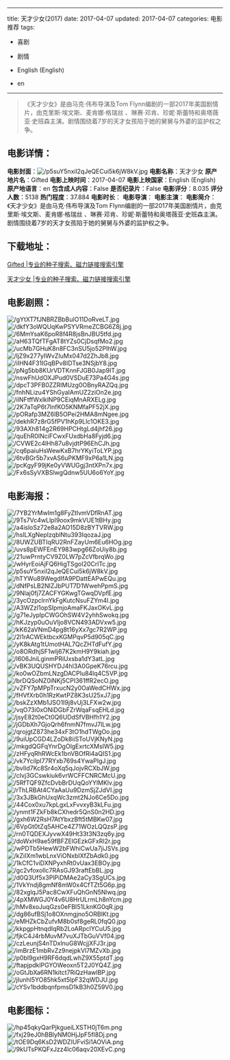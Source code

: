 
---
title: 天才少女(2017)
date: 2017-04-07
updated: 2017-04-07
categories: 电影推荐
tags:
- 喜剧
- 剧情

- English (English)
- en
---


> 《天才少女》是由马克·伟布导演及Tom Flynn编剧的一部2017年美国剧情片，由克里斯·埃文斯、麦肯娜·格瑞丝 、琳赛·邓肯、珍妮·斯蕾特和奥塔薇亚·史班森主演。剧情围绕着7岁的天才女孩陷于她的舅舅与外婆的监护权之争。

## **电影详情**：

**电影封面**：<img src="https://image.tmdb.org/t/p/w200/p5suY5nxil2qJeQECui5k6jW8kV.jpg" alt="/p5suY5nxil2qJeQECui5k6jW8kV.jpg" title="/p5suY5nxil2qJeQECui5k6jW8kV.jpg">
**电影名称**：天才少女
**原产地片名**：Gifted
**电影上映时间**：2017-04-07
**电影上映国家**：English (English)
**原产地语言**：en
**包含成人内容**：False
**是否纪录片**：False
**电影评分**：8.035
**评分人数**：5138
**热门程度**：37.884
**电影时长**：
**电影导演**：
**电影主演**：
**电影简介**：《天才少女》是由马克·伟布导演及Tom Flynn编剧的一部2017年美国剧情片，由克里斯·埃文斯、麦肯娜·格瑞丝 、琳赛·邓肯、珍妮·斯蕾特和奥塔薇亚·史班森主演。剧情围绕着7岁的天才女孩陷于她的舅舅与外婆的监护权之争。

## **下载地址**：
[Gifted |专业的种子搜索、磁力链接搜索引擎](https://movie.amd794.com:2083/?search=Gifted&ordering=&mode=match_phrase&page_size=10&page=1)

[天才少女 |专业的种子搜索、磁力链接搜索引擎](https://movie.amd794.com:2083/?search=%E5%A4%A9%E6%89%8D%E5%B0%91%E5%A5%B3&ordering=&mode=match_phrase&page_size=10&page=1)
 

## **电影剧照**：
<img src="https://image.tmdb.org/t/p/original/gYtXT7fJNBRZBbBulO11DoRveLT.jpg" alt="/gYtXT7fJNBRZBbBulO11DoRveLT.jpg" title="/gYtXT7fJNBRZBbBulO11DoRveLT.jpg"><img src="https://image.tmdb.org/t/p/original/dkfY3oWQUqKwPSYVRmeZCBG6Z8j.jpg" alt="/dkfY3oWQUqKwPSYVRmeZCBG6Z8j.jpg" title="/dkfY3oWQUqKwPSYVRmeZCBG6Z8j.jpg"><img src="https://image.tmdb.org/t/p/original/6MmYsaK6poR8f4R8jsBnJBU5tfd.jpg" alt="/6MmYsaK6poR8f4R8jsBnJBU5tfd.jpg" title="/6MmYsaK6poR8f4R8jsBnJBU5tfd.jpg"><img src="https://image.tmdb.org/t/p/original/aH63TQfTFgAT8tYZs0CjDsqfMo2.jpg" alt="/aH63TQfTFgAT8tYZs0CjDsqfMo2.jpg" title="/aH63TQfTFgAT8tYZs0CjDsqfMo2.jpg"><img src="https://image.tmdb.org/t/p/original/ucMb7GHuK8n8FC3nSU5jo52PlhW.jpg" alt="/ucMb7GHuK8n8FC3nSU5jo52PlhW.jpg" title="/ucMb7GHuK8n8FC3nSU5jo52PlhW.jpg"><img src="https://image.tmdb.org/t/p/original/ljZ9x277yIWvZIuMx047d2ZhJb8.jpg" alt="/ljZ9x277yIWvZIuMx047d2ZhJb8.jpg" title="/ljZ9x277yIWvZIuMx047d2ZhJb8.jpg"><img src="https://image.tmdb.org/t/p/original/iIHN4F31IGqBPv8IDTse3NSjbY8.jpg" alt="/iIHN4F31IGqBPv8IDTse3NSjbY8.jpg" title="/iIHN4F31IGqBPv8IDTse3NSjbY8.jpg"><img src="https://image.tmdb.org/t/p/original/pNg5bb8KUrVDTKnnFJGB0Jap9IT.jpg" alt="/pNg5bb8KUrVDTKnnFJGB0Jap9IT.jpg" title="/pNg5bb8KUrVDTKnnFJGB0Jap9IT.jpg"><img src="https://image.tmdb.org/t/p/original/nswFhUdOXJPud0VSDuE73Pa4G4s.jpg" alt="/nswFhUdOXJPud0VSDuE73Pa4G4s.jpg" title="/nswFhUdOXJPud0VSDuE73Pa4G4s.jpg"><img src="https://image.tmdb.org/t/p/original/dpcT3PFB0ZZRlMUzg0OBnyRAZQq.jpg" alt="/dpcT3PFB0ZZRlMUzg0OBnyRAZQq.jpg" title="/dpcT3PFB0ZZRlMUzg0OBnyRAZQq.jpg"><img src="https://image.tmdb.org/t/p/original/fnhNLizu4YShGyaIAmUZ2ziOn2e.jpg" alt="/fnhNLizu4YShGyaIAmUZ2ziOn2e.jpg" title="/fnhNLizu4YShGyaIAmUZ2ziOn2e.jpg"><img src="https://image.tmdb.org/t/p/original/ilNFtffWxlklNP9CEiqMnARXELg.jpg" alt="/ilNFtffWxlklNP9CEiqMnARXELg.jpg" title="/ilNFtffWxlklNP9CEiqMnARXELg.jpg"><img src="https://image.tmdb.org/t/p/original/2K7aTqP6t7lnfKO5KNMfaPF52jX.jpg" alt="/2K7aTqP6t7lnfKO5KNMfaPF52jX.jpg" title="/2K7aTqP6t7lnfKO5KNMfaPF52jX.jpg"><img src="https://image.tmdb.org/t/p/original/pORafp3MZ6lB5OPei2HMA8mNgee.jpg" alt="/pORafp3MZ6lB5OPei2HMA8mNgee.jpg" title="/pORafp3MZ6lB5OPei2HMA8mNgee.jpg"><img src="https://image.tmdb.org/t/p/original/dekhR7z8rG5fPV1hKp9Llc1OKE3.jpg" alt="/dekhR7z8rG5fPV1hKp9Llc1OKE3.jpg" title="/dekhR7z8rG5fPV1hKp9Llc1OKE3.jpg"><img src="https://image.tmdb.org/t/p/original/93AXh814g2R69HPCHtgLd4jhf26.jpg" alt="/93AXh814g2R69HPCHtgLd4jhf26.jpg" title="/93AXh814g2R69HPCHtgLd4jhf26.jpg"><img src="https://image.tmdb.org/t/p/original/quEhR0INciFCwxFUxdbHa8Fyjd6.jpg" alt="/quEhR0INciFCwxFUxdbHa8Fyjd6.jpg" title="/quEhR0INciFCwxFUxdbHa8Fyjd6.jpg"><img src="https://image.tmdb.org/t/p/original/CVWE2c4lHh87u8vjdtP96EhCJh.jpg" alt="/CVWE2c4lHh87u8vjdtP96EhCJh.jpg" title="/CVWE2c4lHh87u8vjdtP96EhCJh.jpg"><img src="https://image.tmdb.org/t/p/original/cq6paiuHsWewKxB7hrYKyiToLYP.jpg" alt="/cq6paiuHsWewKxB7hrYKyiToLYP.jpg" title="/cq6paiuHsWewKxB7hrYKyiToLYP.jpg"><img src="https://image.tmdb.org/t/p/original/6tvBGr5b7xvAS6uPKMF9xP6a1LN.jpg" alt="/6tvBGr5b7xvAS6uPKMF9xP6a1LN.jpg" title="/6tvBGr5b7xvAS6uPKMF9xP6a1LN.jpg"><img src="https://image.tmdb.org/t/p/original/pcKgyF99jKe0yVWUGgj3ntXPn7x.jpg" alt="/pcKgyF99jKe0yVWUGgj3ntXPn7x.jpg" title="/pcKgyF99jKe0yVWUGgj3ntXPn7x.jpg"><img src="https://image.tmdb.org/t/p/original/Fx6sSyVXBSlwgQdnw5UU6o6YoY.jpg" alt="/Fx6sSyVXBSlwgQdnw5UU6o6YoY.jpg" title="/Fx6sSyVXBSlwgQdnw5UU6o6YoY.jpg">

## **电影海报**：
<img src="https://image.tmdb.org/t/p/original/7YB2YrMwIm1g8FyZtlvmVDfRnAT.jpg" alt="/7YB2YrMwIm1g8FyZtlvmVDfRnAT.jpg" title="/7YB2YrMwIm1g8FyZtlvmVDfRnAT.jpg"><img src="https://image.tmdb.org/t/p/original/9Ts7Vc4wLlpI9oox9mkVUE1tBHy.jpg" alt="/9Ts7Vc4wLlpI9oox9mkVUE1tBHy.jpg" title="/9Ts7Vc4wLlpI9oox9mkVUE1tBHy.jpg"><img src="https://image.tmdb.org/t/p/original/a4isloSz72e8a2AO15D8zBYTVRW.jpg" alt="/a4isloSz72e8a2AO15D8zBYTVRW.jpg" title="/a4isloSz72e8a2AO15D8zBYTVRW.jpg"><img src="https://image.tmdb.org/t/p/original/hslLXgNepIzqblNtu393IqozaJ.jpg" alt="/hslLXgNepIzqblNtu393IqozaJ.jpg" title="/hslLXgNepIzqblNtu393IqozaJ.jpg"><img src="https://image.tmdb.org/t/p/original/8UWZUBTIqRU2RnFZayUm6Eu6HOg.jpg" alt="/8UWZUBTIqRU2RnFZayUm6Eu6HOg.jpg" title="/8UWZUBTIqRU2RnFZayUm6Eu6HOg.jpg"><img src="https://image.tmdb.org/t/p/original/uvs8pEWFEnEY983wpg66ZoUiy8b.jpg" alt="/uvs8pEWFEnEY983wpg66ZoUiy8b.jpg" title="/uvs8pEWFEnEY983wpg66ZoUiy8b.jpg"><img src="https://image.tmdb.org/t/p/original/21uwPrntyCV9Z0LW7pZcVfbrqWo.jpg" alt="/21uwPrntyCV9Z0LW7pZcVfbrqWo.jpg" title="/21uwPrntyCV9Z0LW7pZcVfbrqWo.jpg"><img src="https://image.tmdb.org/t/p/original/wHyrEoiAjFQ6HigTSgoI20CrlTc.jpg" alt="/wHyrEoiAjFQ6HigTSgoI20CrlTc.jpg" title="/wHyrEoiAjFQ6HigTSgoI20CrlTc.jpg"><img src="https://image.tmdb.org/t/p/original/p5suY5nxil2qJeQECui5k6jW8kV.jpg" alt="/p5suY5nxil2qJeQECui5k6jW8kV.jpg" title="/p5suY5nxil2qJeQECui5k6jW8kV.jpg"><img src="https://image.tmdb.org/t/p/original/hTYWu89WegdIfA9PDattEAPwEQu.jpg" alt="/hTYWu89WegdIfA9PDattEAPwEQu.jpg" title="/hTYWu89WegdIfA9PDattEAPwEQu.jpg"><img src="https://image.tmdb.org/t/p/original/dNfPsLB2NlZJbPUT7D1WwehPpmS.jpg" alt="/dNfPsLB2NlZJbPUT7D1WwehPpmS.jpg" title="/dNfPsLB2NlZJbPUT7D1WwehPpmS.jpg"><img src="https://image.tmdb.org/t/p/original/9Nlaj0fj7ZACFYGKwgTGwqDVpfE.jpg" alt="/9Nlaj0fj7ZACFYGKwgTGwqDVpfE.jpg" title="/9Nlaj0fj7ZACFYGKwgTGwqDVpfE.jpg"><img src="https://image.tmdb.org/t/p/original/3ycOzpclrnYkFgKutcNsuFZYm4I.jpg" alt="/3ycOzpclrnYkFgKutcNsuFZYm4I.jpg" title="/3ycOzpclrnYkFgKutcNsuFZYm4I.jpg"><img src="https://image.tmdb.org/t/p/original/A3WZzl1opSIpmjoAmaFKJaxOKvL.jpg" alt="/A3WZzl1opSIpmjoAmaFKJaxOKvL.jpg" title="/A3WZzl1opSIpmjoAmaFKJaxOKvL.jpg"><img src="https://image.tmdb.org/t/p/original/g71eJyplpCWGOhSW4V2yhhSwokq.jpg" alt="/g71eJyplpCWGOhSW4V2yhhSwokq.jpg" title="/g71eJyplpCWGOhSW4V2yhhSwokq.jpg"><img src="https://image.tmdb.org/t/p/original/hKJzyp0uOuVIjo8VCN493ADVxw5.jpg" alt="/hKJzyp0uOuVIjo8VCN493ADVxw5.jpg" title="/hKJzyp0uOuVIjo8VCN493ADVxw5.jpg"><img src="https://image.tmdb.org/t/p/original/kK62aVNmD4pg8t16yXx7gc7R2WP.jpg" alt="/kK62aVNmD4pg8t16yXx7gc7R2WP.jpg" title="/kK62aVNmD4pg8t16yXx7gc7R2WP.jpg"><img src="https://image.tmdb.org/t/p/original/2l1rACWEktbcxKGMPqvP5d905qC.jpg" alt="/2l1rACWEktbcxKGMPqvP5d905qC.jpg" title="/2l1rACWEktbcxKGMPqvP5d905qC.jpg"><img src="https://image.tmdb.org/t/p/original/yK8kAtg1tUmotHAL7QcZHTdFufY.jpg" alt="/yK8kAtg1tUmotHAL7QcZHTdFufY.jpg" title="/yK8kAtg1tUmotHAL7QcZHTdFufY.jpg"><img src="https://image.tmdb.org/t/p/original/o8ORdhjSF1wIj67K2kmH9Y9kiah.jpg" alt="/o8ORdhjSF1wIj67K2kmH9Y9kiah.jpg" title="/o8ORdhjSF1wIj67K2kmH9Y9kiah.jpg"><img src="https://image.tmdb.org/t/p/original/l606JniLginmPRiUxsba1dY3atL.jpg" alt="/l606JniLginmPRiUxsba1dY3atL.jpg" title="/l606JniLginmPRiUxsba1dY3atL.jpg"><img src="https://image.tmdb.org/t/p/original/vBK3UQUSHYDJ4hI3A0GpeK76rcu.jpg" alt="/vBK3UQUSHYDJ4hI3A0GpeK76rcu.jpg" title="/vBK3UQUSHYDJ4hI3A0GpeK76rcu.jpg"><img src="https://image.tmdb.org/t/p/original/ko0wOZbmLNzgDACPlu84lq4C5VP.jpg" alt="/ko0wOZbmLNzgDACPlu84lq4C5VP.jpg" title="/ko0wOZbmLNzgDACPlu84lq4C5VP.jpg"><img src="https://image.tmdb.org/t/p/original/brDQSoNZ0iNKj5CPI361ffR2ecO.jpg" alt="/brDQSoNZ0iNKj5CPI361ffR2ecO.jpg" title="/brDQSoNZ0iNKj5CPI361ffR2ecO.jpg"><img src="https://image.tmdb.org/t/p/original/vZFY7pMPpTrxucN2y0OaWedCHWx.jpg" alt="/vZFY7pMPpTrxucN2y0OaWedCHWx.jpg" title="/vZFY7pMPpTrxucN2y0OaWedCHWx.jpg"><img src="https://image.tmdb.org/t/p/original/fHVfXrb0h1RzKwtPZ8K3sU25xJ7.jpg" alt="/fHVfXrb0h1RzKwtPZ8K3sU25xJ7.jpg" title="/fHVfXrb0h1RzKwtPZ8K3sU25xJ7.jpg"><img src="https://image.tmdb.org/t/p/original/bskZzXMb1JSO1I9j8vUj3LFXw2w.jpg" alt="/bskZzXMb1JSO1I9j8vUj3LFXw2w.jpg" title="/bskZzXMb1JSO1I9j8vUj3LFXw2w.jpg"><img src="https://image.tmdb.org/t/p/original/vqO73i0xONiDGbFZrWqaFsqEHLd.jpg" alt="/vqO73i0xONiDGbFZrWqaFsqEHLd.jpg" title="/vqO73i0xONiDGbFZrWqaFsqEHLd.jpg"><img src="https://image.tmdb.org/t/p/original/jsyE82t0eCt0Q6UDdSfVBHfh1Y2.jpg" alt="/jsyE82t0eCt0Q6UDdSfVBHfh1Y2.jpg" title="/jsyE82t0eCt0Q6UDdSfVBHfh1Y2.jpg"><img src="https://image.tmdb.org/t/p/original/jGDbXh7GjoQrh6fnmN7fmvJ7lLw.jpg" alt="/jGDbXh7GjoQrh6fnmN7fmvJ7lLw.jpg" title="/jGDbXh7GjoQrh6fnmN7fmvJ7lLw.jpg"><img src="https://image.tmdb.org/t/p/original/qrojgtZ873he34xF3tO1hdTWgOo.jpg" alt="/qrojgtZ873he34xF3tO1hdTWgOo.jpg" title="/qrojgtZ873he34xF3tO1hdTWgOo.jpg"><img src="https://image.tmdb.org/t/p/original/9uiUpCGD4LZoDk8iiSToUVjKNyN.jpg" alt="/9uiUpCGD4LZoDk8iiSToUVjKNyN.jpg" title="/9uiUpCGD4LZoDk8iiSToUVjKNyN.jpg"><img src="https://image.tmdb.org/t/p/original/mkgdQGFqYnrDgOlgExrtcXMsIW5.jpg" alt="/mkgdQGFqYnrDgOlgExrtcXMsIW5.jpg" title="/mkgdQGFqYnrDgOlgExrtcXMsIW5.jpg"><img src="https://image.tmdb.org/t/p/original/zHFyqRhRWcEk1bnVBOfRi4aQIS1.jpg" alt="/zHFyqRhRWcEk1bnVBOfRi4aQIS1.jpg" title="/zHFyqRhRWcEk1bnVBOfRi4aQIS1.jpg"><img src="https://image.tmdb.org/t/p/original/vk7YcilpI77RYxb769s4YwaPIgJ.jpg" alt="/vk7YcilpI77RYxb769s4YwaPIgJ.jpg" title="/vk7YcilpI77RYxb769s4YwaPIgJ.jpg"><img src="https://image.tmdb.org/t/p/original/bvIld7Kc8Sr4oXq5qJojvRCXbJW.jpg" alt="/bvIld7Kc8Sr4oXq5qJojvRCXbJW.jpg" title="/bvIld7Kc8Sr4oXq5qJojvRCXbJW.jpg"><img src="https://image.tmdb.org/t/p/original/cIvj3GCswkiuk6vrWCFFCNRCMcU.jpg" alt="/cIvj3GCswkiuk6vrWCFFCNRCMcU.jpg" title="/cIvj3GCswkiuk6vrWCFFCNRCMcU.jpg"><img src="https://image.tmdb.org/t/p/original/5RfTQF9ZfcDvbBrDUqQoYYlMKlv.jpg" alt="/5RfTQF9ZfcDvbBrDUqQoYYlMKlv.jpg" title="/5RfTQF9ZfcDvbBrDUqQoYYlMKlv.jpg"><img src="https://image.tmdb.org/t/p/original/rThLRBAt4CYaAaUu9DzmSjZJdVI.jpg" alt="/rThLRBAt4CYaAaUu9DzmSjZJdVI.jpg" title="/rThLRBAt4CYaAaUu9DzmSjZJdVI.jpg"><img src="https://image.tmdb.org/t/p/original/3x3JBkGhUxqWc3zmt2NJo6Ce5Do.jpg" alt="/3x3JBkGhUxqWc3zmt2NJo6Ce5Do.jpg" title="/3x3JBkGhUxqWc3zmt2NJo6Ce5Do.jpg"><img src="https://image.tmdb.org/t/p/original/44Cox0xu7kpLgxLxFvvxyB3kLFu.jpg" alt="/44Cox0xu7kpLgxLxFvvxyB3kLFu.jpg" title="/44Cox0xu7kpLgxLxFvvxyB3kLFu.jpg"><img src="https://image.tmdb.org/t/p/original/ynmt1FZkFb8kCXhedr5QnS0n2HD.jpg" alt="/ynmt1FZkFb8kCXhedr5QnS0n2HD.jpg" title="/ynmt1FZkFb8kCXhedr5QnS0n2HD.jpg"><img src="https://image.tmdb.org/t/p/original/gxh6W2RsH7AtYbxzBft5tMBKw07.jpg" alt="/gxh6W2RsH7AtYbxzBft5tMBKw07.jpg" title="/gxh6W2RsH7AtYbxzBft5tMBKw07.jpg"><img src="https://image.tmdb.org/t/p/original/6VpGt0tZq5AHCe4Z71WOzLQQzsP.jpg" alt="/6VpGt0tZq5AHCe4Z71WOzLQQzsP.jpg" title="/6VpGt0tZq5AHCe4Z71WOzLQQzsP.jpg"><img src="https://image.tmdb.org/t/p/original/rn0TQDEXJyvwX49Ht33t3N3zq6y.jpg" alt="/rn0TQDEXJyvwX49Ht33t3N3zq6y.jpg" title="/rn0TQDEXJyvwX49Ht33t3N3zq6y.jpg"><img src="https://image.tmdb.org/t/p/original/doWxH9ae59fBFZElGEzkGFxRI2r.jpg" alt="/doWxH9ae59fBFZElGEzkGFxRI2r.jpg" title="/doWxH9ae59fBFZElGEzkGFxRI2r.jpg"><img src="https://image.tmdb.org/t/p/original/wPDTb5HewW2bFWhiCwUa7jiJSVs.jpg" alt="/wPDTb5HewW2bFWhiCwUa7jiJSVs.jpg" title="/wPDTb5HewW2bFWhiCwUa7jiJSVs.jpg"><img src="https://image.tmdb.org/t/p/original/kZiIXm1wbLnxViONxbIXfZbAdk0.jpg" alt="/kZiIXm1wbLnxViONxbIXfZbAdk0.jpg" title="/kZiIXm1wbLnxViONxbIXfZbAdk0.jpg"><img src="https://image.tmdb.org/t/p/original/1kCfC1viDXNPyxhRt0vUax3EBOy.jpg" alt="/1kCfC1viDXNPyxhRt0vUax3EBOy.jpg" title="/1kCfC1viDXNPyxhRt0vUax3EBOy.jpg"><img src="https://image.tmdb.org/t/p/original/gc2vfoxollc7RAsGJ93raftEbBL.jpg" alt="/gc2vfoxollc7RAsGJ93raftEbBL.jpg" title="/gc2vfoxollc7RAsGJ93raftEbBL.jpg"><img src="https://image.tmdb.org/t/p/original/d0Q3Uf5x3PlPiDMAe2aCy3SgUCs.jpg" alt="/d0Q3Uf5x3PlPiDMAe2aCy3SgUCs.jpg" title="/d0Q3Uf5x3PlPiDMAe2aCy3SgUCs.jpg"><img src="https://image.tmdb.org/t/p/original/1VkYndj8gmNf8mW0x4CfTZt5G6p.jpg" alt="/1VkYndj8gmNf8mW0x4CfTZt5G6p.jpg" title="/1VkYndj8gmNf8mW0x4CfTZt5G6p.jpg"><img src="https://image.tmdb.org/t/p/original/82xglqJ5Pac8CwXFuQhGnN5Nlwq.jpg" alt="/82xglqJ5Pac8CwXFuQhGnN5Nlwq.jpg" title="/82xglqJ5Pac8CwXFuQhGnN5Nlwq.jpg"><img src="https://image.tmdb.org/t/p/original/4pXMWGJ0Y4v6U8HrULrmLh8nYcm.jpg" alt="/4pXMWGJ0Y4v6U8HrULrmLh8nYcm.jpg" title="/4pXMWGJ0Y4v6U8HrULrmLh8nYcm.jpg"><img src="https://image.tmdb.org/t/p/original/hMv8xoJuqGzs0eFBI51LknKG0qR.jpg" alt="/hMv8xoJuqGzs0eFBI51LknKG0qR.jpg" title="/hMv8xoJuqGzs0eFBI51LknKG0qR.jpg"><img src="https://image.tmdb.org/t/p/original/dg86ufBSj1o8OXnmgjno5ORBlKt.jpg" alt="/dg86ufBSj1o8OXnmgjno5ORBlKt.jpg" title="/dg86ufBSj1o8OXnmgjno5ORBlKt.jpg"><img src="https://image.tmdb.org/t/p/original/eMHZkCbZufvM8b0sf8geRL0fqQ0.jpg" alt="/eMHZkCbZufvM8b0sf8geRL0fqQ0.jpg" title="/eMHZkCbZufvM8b0sf8geRL0fqQ0.jpg"><img src="https://image.tmdb.org/t/p/original/kkpgpHtnqdIqRb2LoARpclYCuU5.jpg" alt="/kkpgpHtnqdIqRb2LoARpclYCuU5.jpg" title="/kkpgpHtnqdIqRb2LoARpclYCuU5.jpg"><img src="https://image.tmdb.org/t/p/original/fjkC4J4rbMuvM7vuXJTbGuVVf04.jpg" alt="/fjkC4J4rbMuvM7vuXJTbGuVVf04.jpg" title="/fjkC4J4rbMuvM7vuXJTbGuVVf04.jpg"><img src="https://image.tmdb.org/t/p/original/czLeunjS4nTDxlnuG8WcjjXFJ3r.jpg" alt="/czLeunjS4nTDxlnuG8WcjjXFJ3r.jpg" title="/czLeunjS4nTDxlnuG8WcjjXFJ3r.jpg"><img src="https://image.tmdb.org/t/p/original/imBrzE1mbRvZz9nejpkVl7MZvXb.jpg" alt="/imBrzE1mbRvZz9nejpkVl7MZvXb.jpg" title="/imBrzE1mbRvZz9nejpkVl7MZvXb.jpg"><img src="https://image.tmdb.org/t/p/original/p0bl9gxH9RF6dqdLwhZ9X55ptdT.jpg" alt="/p0bl9gxH9RF6dqdLwhZ9X55ptdT.jpg" title="/p0bl9gxH9RF6dqdLwhZ9X55ptdT.jpg"><img src="https://image.tmdb.org/t/p/original/ftapjpdklPGYOWeoxn5T2J0YQ4Z.jpg" alt="/ftapjpdklPGYOWeoxn5T2J0YQ4Z.jpg" title="/ftapjpdklPGYOWeoxn5T2J0YQ4Z.jpg"><img src="https://image.tmdb.org/t/p/original/oGtJbXa6RN1kitct7RiQzHawlBP.jpg" alt="/oGtJbXa6RN1kitct7RiQzHawlBP.jpg" title="/oGtJbXa6RN1kitct7RiQzHawlBP.jpg"><img src="https://image.tmdb.org/t/p/original/jIunhl5YO85hk5xt5lpF32qWDJU.jpg" alt="/jIunhl5YO85hk5xt5lpF32qWDJU.jpg" title="/jIunhl5YO85hk5xt5lpF32qWDJU.jpg"><img src="https://image.tmdb.org/t/p/original/cYSv1bddbqnfpmsD1kB3h0Z59V0.jpg" alt="/cYSv1bddbqnfpmsD1kB3h0Z59V0.jpg" title="/cYSv1bddbqnfpmsD1kB3h0Z59V0.jpg">

## **电影图标**：
<img src="https://image.tmdb.org/t/p/original/hp45qkyQarPjkgueiLXSTH0jT6m.png" alt="/hp45qkyQarPjkgueiLXSTH0jT6m.png" title="/hp45qkyQarPjkgueiLXSTH0jT6m.png"><img src="https://image.tmdb.org/t/p/original/fxj29eJ0hBBlyNM0HjJpF5fI8Dj.png" alt="/fxj29eJ0hBBlyNM0HjJpF5fI8Dj.png" title="/fxj29eJ0hBBlyNM0HjJpF5fI8Dj.png"><img src="https://image.tmdb.org/t/p/original/tOE9Dq6KsD2WDZIUFviSi1AOViA.png" alt="/tOE9Dq6KsD2WDZIUFviSi1AOViA.png" title="/tOE9Dq6KsD2WDZIUFviSi1AOViA.png"><img src="https://image.tmdb.org/t/p/original/9kUTsPKQFxJzz4lc06aqv20XEvC.png" alt="/9kUTsPKQFxJzz4lc06aqv20XEvC.png" title="/9kUTsPKQFxJzz4lc06aqv20XEvC.png">
